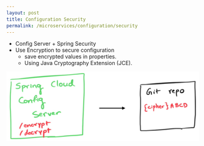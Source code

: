 ```yaml
---
layout: post
title: Configuration Security
permalink: /microservices/configuration/security
---
```


- Config Server + Spring Security
- Use Encryption to secure configuration
  - save encrypted values in properties.
  - Using Java Cryptography Extension (JCE).

![](https://github.com/arpit04tripathi/files-cdn/raw/cdn/webservices/microservices/config-secure.png)
